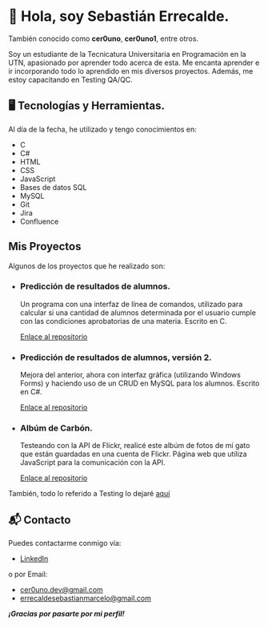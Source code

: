 # 👋 Hola, soy Sebastián Errecalde.

También conocido como **cer0uno**, **cer0uno1**, entre otros.

Soy un estudiante de la Tecnicatura Universitaria en Programación en la UTN, apasionado por aprender todo acerca de esta. Me encanta aprender e ir incorporando todo lo aprendido en mis diversos proyectos. Además, me estoy capacitando en Testing QA/QC.

## 🖥️ Tecnologías y Herramientas.

Al día de la fecha, he utilizado y tengo conocimientos en:

- C
- C#
- HTML
- CSS
- JavaScript
- Bases de datos SQL
- MySQL
- Git
- Jira
- Confluence

## Mis Proyectos

Algunos de los proyectos que he realizado son:

- ### Predicción de resultados de alumnos.
  Un programa con una interfaz de línea de comandos, utilizado para calcular si una cantidad de alumnos determinada por el usuario cumple con las condiciones aprobatorias de una materia. Escrito en C.

  [Enlace al repositorio](https://github.com/cer0uno1/Prediccion-Resultados-de-Alumnos)

- ### Predicción de resultados de alumnos, versión 2.
  Mejora del anterior, ahora con interfaz gráfica (utilizando Windows Forms) y haciendo uso de un CRUD en MySQL para los alumnos. Escrito en C#.

  [Enlace al repositorio](https://github.com/cer0uno1/Prediccion-Resultados-Alumnos-Version-2)

- ###  Albúm de Carbón.
  Testeando con la API de Flickr, realicé este albúm de fotos de mí gato que están guardadas en una cuenta de Flickr. Página web que utiliza JavaScript para la comunicación con la API.

  [Enlace al repositorio](https://github.com/cer0uno1/AlbumCarbon)

También, todo lo referido a Testing lo dejaré [aquí](https://github.com/cer0uno1/Testing)

## 📬 Contacto
Puedes contactarme conmigo vía:
- [LinkedIn](https://www.linkedin.com/in/sebasti%C3%A1n-errecalde01/)

o por Email:
- cer0uno.dev@gmail.com
- errecaldesebastianmarcelo@gmail.com

***¡Gracias por pasarte por mi perfil!***
